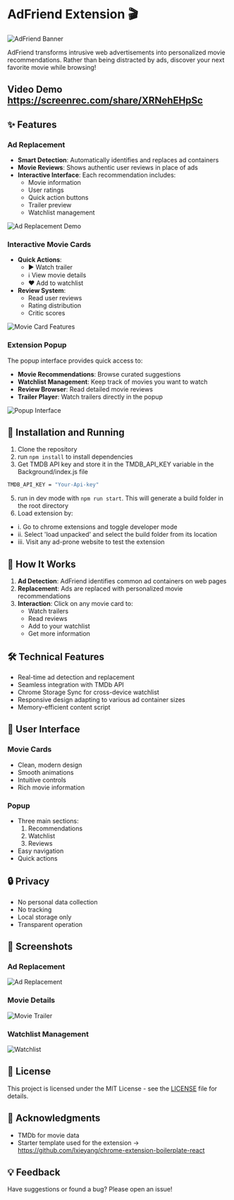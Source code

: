 # AdFriend Extension 🎬

![AdFriend Banner](/public/images/adfriend-demo.png)

AdFriend transforms intrusive web advertisements into personalized movie recommendations. Rather than being distracted by ads, discover your next favorite movie while browsing!

## Video Demo https://screenrec.com/share/XRNehEHpSc

## ✨ Features

### Ad Replacement
- **Smart Detection**: Automatically identifies and replaces ad containers
- **Movie Reviews**: Shows authentic user reviews in place of ads
- **Interactive Interface**: Each recommendation includes:
  - Movie information
  - User ratings
  - Quick action buttons
  - Trailer preview
  - Watchlist management

![Ad Replacement Demo](/public/images/ad-replace-demo.png)

### Interactive Movie Cards
- **Quick Actions**:
  - ▶️ Watch trailer
  - ℹ️ View movie details
  - ❤️ Add to watchlist
- **Review System**:
  - Read user reviews
  - Rating distribution
  - Critic scores

![Movie Card Features](/public/images/movie-card-features.png)

### Extension Popup
The popup interface provides quick access to:
- **Movie Recommendations**: Browse curated suggestions
- **Watchlist Management**: Keep track of movies you want to watch
- **Review Browser**: Read detailed movie reviews
- **Trailer Player**: Watch trailers directly in the popup

![Popup Interface](/public/images/popup.png)

## 🚀 Installation and Running 

1. Clone the repository
2. run `npm install` to install dependencies
3. Get TMDB API key and store it in the TMDB_API_KEY variable in the Background/index.js file
```bash
TMDB_API_KEY = "Your-Api-key"
```
5. run in dev mode with `npm run start`. This will generate a build folder in the root directory
6. Load extension by:
  - i. Go to chrome extensions and toggle developer mode
  - ii. Select 'load unpacked' and select the build folder from its location
  - iii. Visit any ad-prone website to test the extension

## 🎯 How It Works

1. **Ad Detection**: AdFriend identifies common ad containers on web pages
2. **Replacement**: Ads are replaced with personalized movie recommendations
3. **Interaction**: Click on any movie card to:
   - Watch trailers
   - Read reviews
   - Add to your watchlist
   - Get more information

## 🛠️ Technical Features

- Real-time ad detection and replacement
- Seamless integration with TMDb API
- Chrome Storage Sync for cross-device watchlist
- Responsive design adapting to various ad container sizes
- Memory-efficient content script

## 🎨 User Interface

### Movie Cards
- Clean, modern design
- Smooth animations
- Intuitive controls
- Rich movie information

### Popup
- Three main sections:
  1. Recommendations
  2. Watchlist
  3. Reviews
- Easy navigation
- Quick actions

## 🔒 Privacy

- No personal data collection
- No tracking
- Local storage only
- Transparent operation

## 📱 Screenshots

### Ad Replacement
![Ad Replacement](/public/images/movie-card-trailer.png)

### Movie Details
![Movie Trailer](/public/images/trailer.png)

### Watchlist Management
![Watchlist](/public/images/watchlist.png)


## 📝 License

This project is licensed under the MIT License - see the [LICENSE](LICENSE) file for details.

## 🙏 Acknowledgments

- TMDb for movie data
- Starter template used for the extension -> https://github.com/lxieyang/chrome-extension-boilerplate-react

## 💡 Feedback

Have suggestions or found a bug? Please open an issue!

